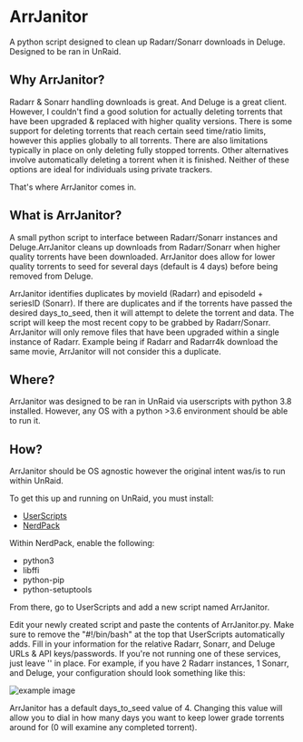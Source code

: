 # ArrJanitor
A python script designed to clean up Radarr/Sonarr downloads in Deluge. Designed to be ran in UnRaid.


## Why ArrJanitor? 

Radarr & Sonarr handling downloads is great. And Deluge is a great client. However, I couldn't find a good solution for actually deleting torrents that have been upgraded & replaced with higher quality versions. There is some support for deleting torrents that reach certain seed time/ratio limits, however this applies globally to all torrents. There are also limitations typically in place on only deleting fully stopped torrents. Other alternatives involve automatically deleting a torrent when it is finished. Neither of these options are ideal for individuals using private trackers.

That's where ArrJanitor comes in.

## What is ArrJanitor?

A small python script to interface between Radarr/Sonarr instances and Deluge.ArrJanitor cleans up downloads from Radarr/Sonarr when higher quality torrents have been downloaded. ArrJanitor does allow for lower quality torrents to seed for several days (default is 4 days) before being removed from Deluge. 

ArrJanitor identifies duplicates by movieId (Radarr) and episodeId + seriesID (Sonarr). If there are duplicates and if the torrents have passed the desired days_to_seed, then it will attempt to delete the torrent and data. The script will keep the most recent copy to be grabbed by Radarr/Sonarr. ArrJanitor will only remove files that have been upgraded within a single instance of Radarr. Example being if Radarr and Radarr4k download the same movie, ArrJanitor will not consider this a duplicate.

## Where?

ArrJanitor was designed to be ran in UnRaid via userscripts with python 3.8 installed. However, any OS with a python >3.6 environment should be able to run it.

## How? 

ArrJanitor should be OS agnostic however the original intent was/is to run within UnRaid. 

To get this up and running on UnRaid, you must install:
* [UserScripts](https://forums.unraid.net/topic/48286-plugin-ca-user-scripts/)
* [NerdPack](https://forums.unraid.net/topic/35866-unraid-6-nerdpack-cli-tools-iftop-iotop-screen-kbd-etc/)


Within NerdPack, enable the following:

* python3
* libffi
* python-pip
* python-setuptools

From there, go to UserScripts and add a new script named ArrJanitor.

Edit your newly created script and paste the contents of ArrJanitor.py. Make sure to remove the "#!/bin/bash" at the top that UserScripts automatically adds. Fill in your information for the relative Radarr, Sonarr, and Deluge URLs & API keys/passwords. If you're not running one of these services, just leave '' in place. For example, if you have 2 Radarr instances, 1 Sonarr, and Deluge, your configuration should look something like this:


![example image](https://i.imgur.com/Bw2Nco3.jpg)


ArrJanitor has a default days_to_seed value of 4. Changing this value will allow you to dial in how many days you want to keep lower grade torrents around for (0 will examine any completed torrent).



